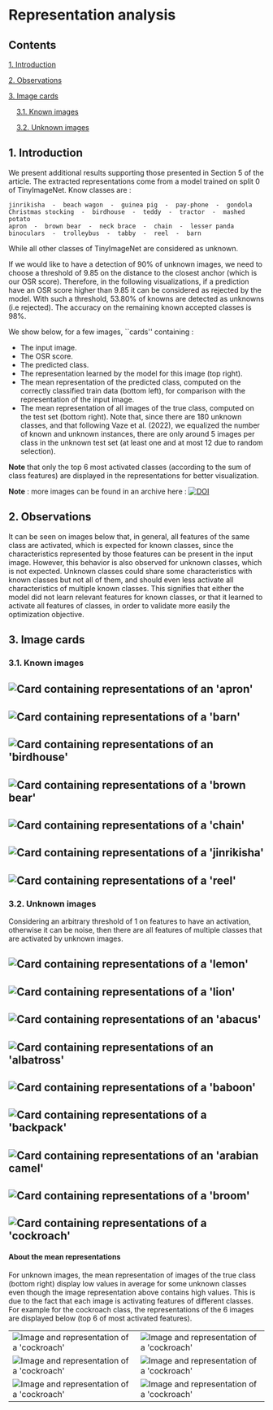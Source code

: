# Representation analysis

## Contents
[1. Introduction](#intro)

[2. Observations](#observations)

[3. Image cards](#img_cards)

&nbsp;&nbsp;&nbsp;&nbsp;[3.1. Known images](#known_imgs)

&nbsp;&nbsp;&nbsp;&nbsp;[3.2. Unknown images](#unknown_images)

## <a name="intro"></a> 1. Introduction

We present additional results supporting those presented in Section 5 of the article. The extracted representations come from a model trained on split 0 of TinyImageNet. Know classes are :
```
jinrikisha  -  beach wagon  -  guinea pig  -  pay-phone  -  gondola  
Christmas stocking  -  birdhouse  -  teddy  -  tractor  -  mashed potato
apron  -  brown bear  -  neck brace  -  chain  -  lesser panda
binoculars  -  trolleybus  -  tabby  -  reel  -  barn
```
While all other classes of TinyImageNet are considered as unknown.

If we would like to have a detection of 90% of unknown images, we need to choose a threshold of 9.85 on the distance to the closest anchor (which is our OSR score). Therefore, in the following visualizations, if a prediction have an OSR score higher than 9.85 it can be considered as rejected by the model. With such a threshold, 53.80% of knowns are detected as unknowns (i.e rejected). The accuracy on the remaining known accepted classes is 98%.

We show below, for a few images, ``cards'' containing :
- The input image.
- The OSR score.
- The predicted class.
- The representation learned by the model for this image (top right).
- The mean representation of the predicted class, computed on the correctly classified train data (bottom left), for comparison with the representation of the input image.
- The mean representation of all images of the true class, computed on the test set (bottom right). Note that, since there are 180 unknown classes, and that following Vaze et al. (2022), we equalized the number of known and unknown instances, there are only around 5 images per class in the unknown test set (at least one and at most 12 due to random selection).

**Note** that only the top 6 most activated classes (according to the sum of class features) are displayed in the representations for better visualization.

**Note** : more images can be found in an archive here : [![DOI](https://zenodo.org/badge/DOI/10.5281/zenodo.11395247.svg)](https://doi.org/10.5281/zenodo.11395247)

## <a name="observations"></a> 2. Observations

It can be seen on images below that, in general, all features of the same class are activated, which is expected for known classes, since the characteristics represented by those features can be present in the input image. However, this behavior is also observed for unknown classes, which is not expected. Unknown classes could share some characteristics with known classes but not all of them, and should even less activate all characteristics of multiple known classes. This signifies that either the model did not learn relevant features for known classes, or that it learned to activate all features of classes, in order to validate more easily the optimization objective.

## <a name="img_cards"></a> 3. Image cards

### <a name="known_imgs"></a> 3.1. Known images

![Card containing representations of an 'apron'](known_images/apron_0_card.png)
---
![Card containing representations of a 'barn'](known_images/barn_0_card.png)
---
![Card containing representations of an 'birdhouse'](known_images/birdhouse_0_card.png)
---
![Card containing representations of a 'brown bear'](known_images/brown_bear_0_card.png)
---
![Card containing representations of a 'chain'](known_images/chain_0_card.png)
---
![Card containing representations of a 'jinrikisha'](known_images/jinrikisha_1_card.png)
---
![Card containing representations of a 'reel'](known_images/reel_0_card.png)
---


### <a name="unknown_images"></a> 3.2. Unknown images

Considering an arbitrary threshold of 1 on features to have an activation, otherwise it can be noise, then there are all features of multiple classes that are activated by unknown images.

![Card containing representations of a 'lemon'](unknown_images/lemon_0_card.png)
---
![Card containing representations of a 'lion'](unknown_images/lion_0_card.png)
---
![Card containing representations of an 'abacus'](unknown_images/abacus_0_card.png)
---
![Card containing representations of an 'albatross'](unknown_images/albatross_0_card.png)
---
![Card containing representations of a 'baboon'](unknown_images/baboon_1_card.png)
---
![Card containing representations of a 'backpack'](unknown_images/backpack_0_card.png)
---
![Card containing representations of an 'arabian camel'](unknown_images/arabian_camel_0_card.png)
---
![Card containing representations of a 'broom'](unknown_images/broom_1_card.png)
---
![Card containing representations of a 'cockroach'](unknown_images/cockroach_0_card.png)
---

#### About the mean representations

For unknown images, the mean representation of images of the true class (bottom right) display low values in average for some unknown classes even though the image representation above contains high values. This is due to the fact that each image is activating features of different classes. For example for the cockroach class, the representations of the 6 images are displayed below (top 6 of most activated features). 

|  |  |
|----------|----------|
|   ![Image and representation of a 'cockroach'](cockroach/419.png)  |   ![Image and representation of a 'cockroach'](cockroach/573.png)  |   
![Image and representation of a 'cockroach'](cockroach/821.png)  | ![Image and representation of a 'cockroach'](cockroach/864.png)  |
|   ![Image and representation of a 'cockroach'](cockroach/878.png)  |   ![Image and representation of a 'cockroach'](cockroach/890.png)  |
